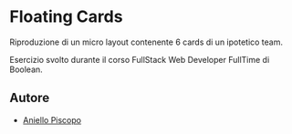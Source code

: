 # Floating Cards
Riproduzione di un micro layout contenente 6 cards di un ipotetico team.

Esercizio svolto durante il corso FullStack Web Developer FullTime di Boolean.


## Autore

- [Aniello  Piscopo](https://github.com/AnielloPiscopo)

